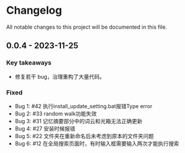 # Changelog

All notable changes to this project will be documented in this file.



## 0.0.4 - 2023-11-25

### Key takeaways

- 修复若干 bug，治理重构了大量代码。

### Fixed
- Bug 1: #42 执行install_update_setting.bat报错Type error
- Bug 2: #33 random walk功能失效
- Bug 3: #31 记忆摘要部分中的词云和光箱无法正确更新
- Bug 4: #27 安装时候报错
- Bug 5: #22 文件夹在重新命名后未考虑到原本的文件夹问题
- Bug 6: #12 在全局搜索页面时，有时输入框需要输入两次才能执行搜索